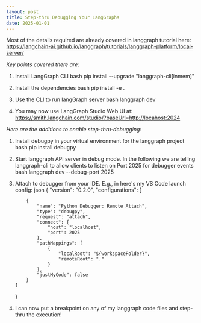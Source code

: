 ```yaml
---
layout: post
title: Step-thru Debugging Your LangGraphs
date: 2025-01-01
---
```


Most of the details required are already covered in langgraph tutorial here: https://langchain-ai.github.io/langgraph/tutorials/langgraph-platform/local-server/

*Key points covered there are:*

1.  Install LangGraph CLI
    bash
    pip install --upgrade "langgraph-cli[inmem]"
    
2.  Install the dependencies
    bash
    pip install -e .
    
3.  Use the CLI to run langGraph server
    bash
    langgraph dev
    
4.  You may now use LangGraph Studio Web UI at: https://smith.langchain.com/studio/?baseUrl=http://locahost:2024

*Here are the additions to enable step-thru-debugging:*

1.  Install debugpy in your virtual environment for the langgraph project
    bash
    pip install debugpy
    

2.  Start langgraph API server in debug mode. In the following we are telling langgraph-cli to allow clients to listen on Port 2025 for debugger events
    bash
    langgraph dev --debug-port 2025
    

3.  Attach to debugger from your IDE. E.g., in here's my VS Code launch config:
    json
    {
        "version": "0.2.0",
        "configurations": [

            {
                "name": "Python Debugger: Remote Attach",
                "type": "debugpy",
                "request": "attach",
                "connect": {
                    "host": "localhost",
                    "port": 2025
                },
                "pathMappings": [
                    {
                        "localRoot": "${workspaceFolder}",
                        "remoteRoot": "."
                    }
                ],
                "justMyCode": false
            }
        ]
    }
    

4.  I can now put a breakpoint on any of my langgraph code files and step-thru the execution!